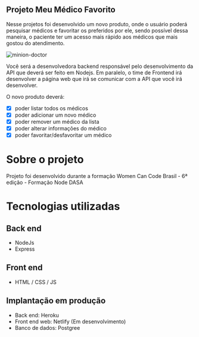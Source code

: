 ## Projeto Meu Médico Favorito

Nesse projetos foi desenvolvido um novo produto, onde o usuário poderá pesquisar médicos e favoritar os preferidos por ele, sendo possível dessa maneira, o paciente ter um acesso mais rápido aos médicos que mais gostou do atendimento.

![minion-doctor](https://i.imgur.com/3TLm0lH.png)

Você será a desenvolvedora backend responsável pelo desenvolvimento da API que deverá ser feito em Nodejs. Em paralelo, o time de Frontend irá desenvolver a página web que irá se comunicar com a API que você irá desenvolver.

O novo produto deverá:

- [x] poder listar todos os médicos
- [x] poder adicionar um novo médico
- [x] poder remover um médico da lista
- [x] poder alterar informações do médico
- [x] poder favoritar/desfavoritar um médico

# Sobre o projeto
Projeto foi desenvolvido durante a formação Women Can Code Brasil - 6ª edição - Formação Node DASA

# Tecnologias utilizadas
## Back end
- NodeJs
- Express
## Front end
- HTML / CSS / JS
## Implantação em produção
- Back end: Heroku
- Front end web: Netlify (Em desenvolvimento)
- Banco de dados: Postgree



<!-- ### Acabamos, e agora?
![exercise](https://encrypted-tbn0.gstatic.com/images?q=tbn%3AANd9GcQzkx9NbIzjUfe7io1-mvfkRybTZGH-C0RL0A&usqp=CAU) -->

